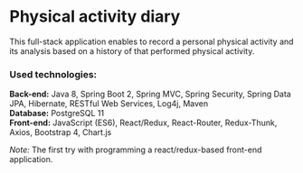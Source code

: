 # Physical activity diary
This full-stack application enables to record a personal physical activity and its analysis based on a history of that performed physical activity. 

### Used technologies: 
**Back-end:** Java 8, Spring Boot 2, Spring MVC, Spring Security, Spring Data JPA, Hibernate, RESTful Web Services, Log4j, Maven  
**Database:** PostgreSQL 11 \
**Front-end:** JavaScript (ES6), React/Redux, React-Router, Redux-Thunk, Axios, Bootstrap 4, Chart.js

*Note:* The first try with programming a react/redux-based front-end application. 
